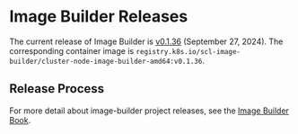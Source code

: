 # Image Builder Releases

The current release of Image Builder is [v0.1.36][] (September 27, 2024). The corresponding container image is `registry.k8s.io/scl-image-builder/cluster-node-image-builder-amd64:v0.1.36`.

## Release Process

For more detail about image-builder project releases, see the [Image Builder Book][].


[v0.1.36]: https://github.com/kubernetes-sigs/image-builder/releases/tag/v0.1.36
[Image Builder Book]: https://image-builder.sigs.k8s.io/capi/releasing.html

